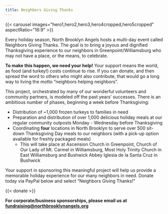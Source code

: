 ```yaml
---
title: Neighbors Giving Thanks
---
```


{{< carousel images="hero1,hero2,hero3,hero4cropped,hero5cropped" aspectRatio="16:9" >}}

Every holiday season, North Brooklyn Angels hosts a multi-day event called Neighbors Giving Thanks. The goal is to bring a joyous and dignified Thanksgiving experience to our neighbors in Greenpoint/Williamsburg who may not have a place, or the means, to celebrate. 

**To make this happen, we need your help!** Your support means the world, as food (and turkey!) costs continue to rise. If you can donate, and then spread the word to others who might also contribute, that would go a long way to living the motto “neighbors helping neighbors”.

This project, orchestrated by many of our wonderful volunteers and community partners, is modeled off the past years’ successes. There is an ambitious number of phases, beginning a week before Thanksgiving:

* Distribution of ~1,000 frozen turkeys to families in need
* Preparation and distribution of over 1,000 delicious holiday meals at our regular community outposts Monday - Wednesday before Thanksgiving
* Coordinating **four** locations in North Brooklyn to serve over 500 sit-down Thanksgiving Day meals to our neighbors (with a pick-up option available for freshly packaged meals)
  * This will take place at Ascension Church in Greenpoint, Church of Our Lady of Mt. Carmel in Williamsburg, Most Holy Trinity Church in East Williamsburg and Bushwick Abbey Iglesia de la Santa Cruz in Bushwick

Your support in sponsoring this meaningful project will help us provide a memorable holiday experience for our many neighbors in need. Donate today via PayPal below and select “Neighbors Giving Thanks!”

{{< donate >}}

**For corporate/business sponsorships, please email us at fundraising@northbrooklynangels.org**